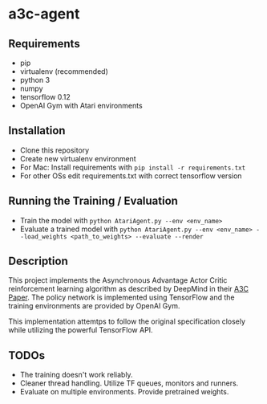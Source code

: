 a3c-agent
=========

Requirements
------------
* pip
* virtualenv (recommended)
* python 3
* numpy
* tensorflow 0.12
* OpenAI Gym with Atari environments

Installation
------------
* Clone this repository
* Create new virtualenv environment
* For Mac: Install requirements with `pip install -r requirements.txt`
* For other OSs edit requirements.txt with correct tensorflow version

Running the Training / Evaluation
---------------------------------
* Train the model with `python AtariAgent.py --env <env_name>`
* Evaluate a trained model with `python AtariAgent.py --env <env_name> --load_weights <path_to_weights> --evaluate --render`

Description
-----------
This project implements the Asynchronous Advantage Actor Critic reinforcement learning algorithm as described by DeepMind in their [A3C Paper](https://arxiv.org/abs/1602.01783v2). The policy network is implemented using TensorFlow and the training environments are provided by OpenAI Gym.

This implementation attemtps to follow the original specification closely while utilizing the powerful TensorFlow API.

TODOs
-----
* The training doesn't work reliably.
* Cleaner thread handling. Utilize TF queues, monitors and runners.
* Evaluate on multiple environments. Provide pretrained weights.
